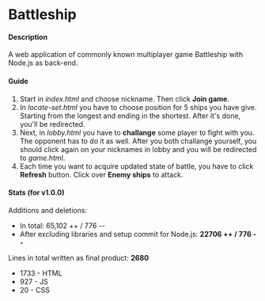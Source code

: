 # Battleship

#### Description
A web application of commonly known multiplayer game Battleship with Node.js as back-end.

#### Guide
1. Start in *index.html* and choose nickname. Then click **Join game**.
2. In *locate-set.html* you have to choose position for 5 ships you have give. Starting from the longest and ending in the shortest. After it's done, you'll be redirected.
3. Next, in *lobby.html* you have to **challange** some player to fight with you. The opponent has to do it as well. After you both challange yourself, you should click again on your nicknames in lobby and you will be redirected to *game.html*.
4. Each time you want to acquire updated state of battle, you have to click **Refresh** button. Click over **Enemy ships** to attack.

#### Stats (for v1.0.0)

Additions and deletions:
* In total: 65,102 ++ / 776 --
* After excluding libraries and setup commit for Node.js: **22706 ++ / 776 --**

Lines in total written as final product: **2680**
* 1733 - HTML
* 927 - JS
* 20 - CSS

